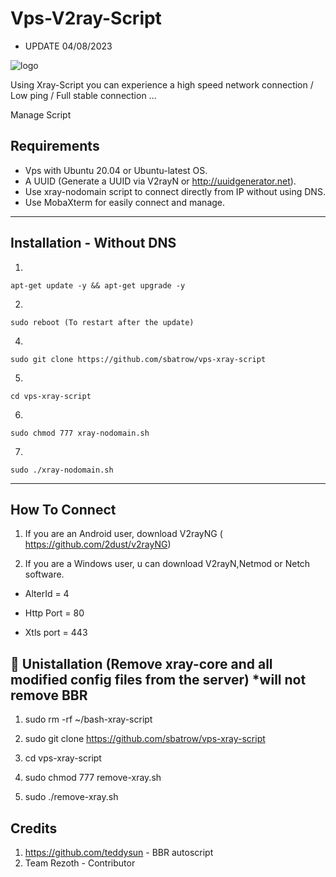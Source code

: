 # Vps-V2ray-Script

* UPDATE 04/08/2023 


![logo](https://blogger.googleusercontent.com/img/a/AVvXsEi_OBL8VD2w3moWuD6X_Mls6lQFo_C65fFXACkxX4mYOEstRuNvrClkAuMLO4GMOp6xQyPPORZc4dhFPRbglkrdRMqHSwtMlYDw_BU_aks-9UVSrP-vhmOFJhxHQuP5w-laAFnfY9Kf8HWbwphigaTdJLNm8IAa_t0smtUP3xVU90YqMALwIvGWR8kr)


Using Xray-Script you can experience a high speed network connection / Low ping / Full stable connection ...

Manage Script

## Requirements

* Vps with Ubuntu 20.04 or Ubuntu-latest OS.
* A UUID (Generate a UUID via V2rayN or http://uuidgenerator.net).
* Use xray-nodomain script to connect directly from IP without using DNS.
* Use MobaXterm for easily connect and manage.


------------------------------------------
## Installation - Without DNS

1)
```
apt-get update -y && apt-get upgrade -y
```
2)
```
sudo reboot (To restart after the update)
```
4)
```
sudo git clone https://github.com/sbatrow/vps-xray-script
```
5)
```
cd vps-xray-script
```
6)
```
sudo chmod 777 xray-nodomain.sh
```
7)
```
sudo ./xray-nodomain.sh
```
------------------------------------------

## How To Connect

1) If you are an Android user, download V2rayNG (
https://github.com/2dust/v2rayNG)

2) If you are a Windows user, u can download V2rayN,Netmod or Netch software.

* AlterId   =   4

* Http Port =  80

* Xtls port = 443

## :book: Unistallation (Remove xray-core and all modified config files from the server) *will not remove BBR

1) sudo rm  -rf  ~/bash-xray-script

2) sudo git clone https://github.com/sbatrow/vps-xray-script

3) cd vps-xray-script

4) sudo chmod 777 remove-xray.sh

5) sudo ./remove-xray.sh

## Credits

1. https://github.com/teddysun - BBR autoscript
2. Team Rezoth - Contributor

